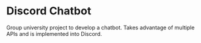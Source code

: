 # Discord Chatbot
Group university project to develop a chatbot. Takes advantage of multiple APIs and is implemented into Discord.

